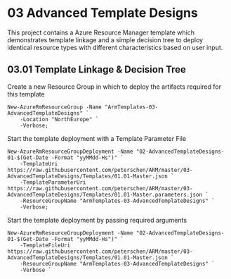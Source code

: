 # 03 Advanced Template Designs
This project contains a Azure Resource Manager template which demonstrates template linkage and a simple decision tree to deploy identical resource types with different characteristics based on user input. 

## 03.01 Template Linkage & Decision Tree
Create a new Resource Group in which to deploy the artifacts required for this template
```
New-AzureRmResourceGroup -Name "ArmTemplates-03-AdvancedTemplateDesigns" `
    -Location "NorthEurope" `
    -Verbose;
```

Start the template deployment with a Template Parameter File
```
New-AzureRmResourceGroupDeployment -Name "02-AdvancedTemplateDesigns-01-$(Get-Date -Format "yyMMdd-Hs")" `
    -TemplateUri https://raw.githubusercontent.com/peterschen/ARM/master/03-AdvancedTemplateDesigns/Templates/01.01-Master.json `
    -TemplateParameterUri https://raw.githubusercontent.com/peterschen/ARM/master/03-AdvancedTemplateDesigns/Templates/01.01-Master.parameters.json `
    -ResourceGroupName "ArmTemplates-03-AdvancedTemplateDesigns" `
    -Verbose;
```

Start the template deployment by passing required arguments
```
New-AzureRmResourceGroupDeployment -Name "02-AdvancedTemplateDesigns-01-$(Get-Date -Format "yyMMdd-Hs")" `
    -TemplateFileUri https://raw.githubusercontent.com/peterschen/ARM/master/03-AdvancedTemplateDesigns/Templates/01.01-Master.json `
    -ResourceGroupName "ArmTemplates-03-AdvancedTemplateDesigns" `
    -Verbose `
    
```